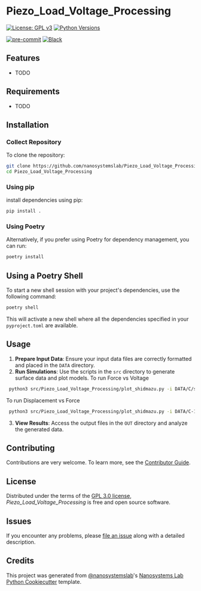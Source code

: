 # Piezo_Load_Voltage_Processing
[![License: GPL v3](https://img.shields.io/badge/License-GPLv3-blue.svg)](https://www.gnu.org/licenses/gpl-3.0)
[![Python Versions](https://img.shields.io/badge/python-3.10%20|%203.11%20|%203.12-blue)](#)

[![pre-commit](https://img.shields.io/badge/pre--commit-enabled-brightgreen?logo=pre-commit&logoColor=white)][pre-commit]
[![Black](https://img.shields.io/badge/code%20style-black-000000.svg)][black]

[pre-commit]: https://github.com/pre-commit/pre-commit
[black]: https://github.com/psf/black

## Features

- TODO

## Requirements

- TODO

## Installation
### Collect Repository
To clone the repository: 
```sh
git clone https://github.com/nanosystemslab/Piezo_Load_Voltage_Processing.git
cd Piezo_Load_Voltage_Processing 
```

### Using pip
install dependencies using pip:
```sh
pip install .
```

### Using Poetry
Alternatively, if you prefer using Poetry for dependency management, you can run:
```sh
poetry install
```

## Using a Poetry Shell
To start a new shell session with your project's dependencies, use the following command:
```sh
poetry shell
```
This will activate a new shell where all the dependencies specified in your `pyproject.toml` are available.

## Usage
1. **Prepare Input Data**: Ensure your input data files are correctly formatted and placed in the `DATA` directory.
2. **Run Simulations**: Use the scripts in the `src` directory to generate surface data and plot models.
To run Force vs Voltage
```sh
 python3 src/Piezo_Load_Voltage_Processing/plot_shidmazu.py -i DATA/C/shimadzu/60mm_min_250N--C-*csv
```

To run Displacement vs Force
```sh
 python3 src/Piezo_Load_Voltage_Processing/plot_shidmazu.py -i DATA/C-100N/60mm_min_100N--C-*csv
```

3. **View Results**: Access the output files in the `OUT` directory and analyze the generated data.

## Contributing

Contributions are very welcome.
To learn more, see the [Contributor Guide].

## License

Distributed under the terms of the [GPL 3.0 license][license],
_Piezo_Load_Voltage_Processing_ is free and open source software.

## Issues

If you encounter any problems,
please [file an issue] along with a detailed description.

## Credits

This project was generated from [@nanosystemslab]'s [Nanosystems Lab Python Cookiecutter] template.

[@nanosystemslab]: https://github.com/nanosystemslab
[pypi]: https://pypi.org/
[Nanosystems Lab Python Cookiecutter]: https://github.com/nanosystemslab/cookiecutter-nanosystemslab
[file an issue]: https://github.com/kailer-oko/Piezo_Load_Voltage_Processing/issues
[pip]: https://pip.pypa.io/

<!-- github-only -->

[license]: https://github.com/kailer-oko/Piezo_Load_Voltage_Processing/blob/main/LICENSE
[contributor guide]: https://github.com/kailer-oko/Piezo_Load_Voltage_Processing/blob/main/CONTRIBUTING.md
[command-line reference]: https://Piezo_Load_Voltage_Processing.readthedocs.io/en/latest/usage.html
